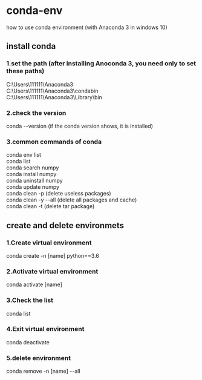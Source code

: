 # conda-env
how to use conda environment (with Anaconda 3 in windows 10)

## install conda
### 1.set the path (after installing Anoconda 3, you need only to set these paths)
C:\Users\111111\Anaconda3  
C:\Users\111111\Anaconda3\condabin  
C:\Users\111111\Anaconda3\Library\bin
### 2.check the version
conda --version
(if the conda version shows, it is installed)
### 3.common commands of conda
conda env list  
conda list  
conda search numpy  
conda install numpy  
conda uninstall numpy  
conda update numpy  
conda clean -p (delete useless packages)  
conda clean -y --all (delete all packages and cache)  
conda clean -t (delete tar package)

## create and delete environmets
### 1.Create virtual environment
conda create -n [name] python==3.6
### 2.Activate virtual environment
conda activate [name]
### 3.Check the list
conda list
### 4.Exit virtual environment
conda deactivate
### 5.delete environment
conda remove -n [name] --all
